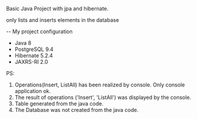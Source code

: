 Basic Java Project with jpa and hibernate. 

only lists and inserts elements in the database



-- My project configuration
* Java 8
* PostgreSQL 9.4
* Hibernate 5.2.4
* JAXRS-RI 2.0


PS:
1. Operations(Insert, ListAll) has been realized by console. Only console application ok. 
2. The result of operations ('Insert', 'ListAll') was displayed by the console.
3. Table generated from the java code.
4. The Database was not created from the java code.

